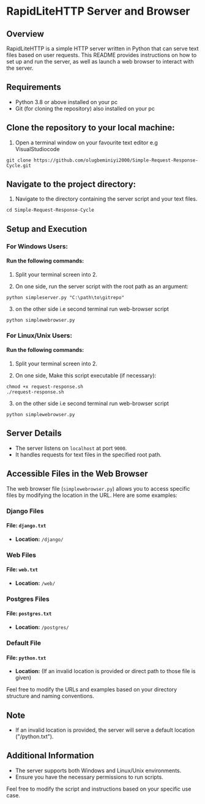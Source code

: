 # RapidLiteHTTP Server and Browser

## Overview

RapidLiteHTTP is a simple HTTP server written in Python that can serve text files based on user requests. This README provides instructions on how to set up and run the server, as well as launch a web browser to interact with the server.

## Requirements

- Python 3.8 or above installed on your pc
- Git (for cloning the repository) also installed on your pc

## Clone the repository to your local machine:
1. Open a terminal window on your favourite text editor e.g VisualStudiocode

```terminal
git clone https://github.com/olugbeminiyi2000/Simple-Request-Response-Cycle.git
```

## Navigate to the project directory:
1. Navigate to the directory containing the server script and your text files.

```terminal
cd Simple-Request-Response-Cycle
```
## Setup and Execution

### For Windows Users:


#### Run the following commands:
   1. Split your terminal screen into 2.
   
   2. On one side, run the server script with the root path as an argument:
   ```terminal
   python simpleserver.py "C:\path\to\gitrepo"
   ```
   3. on the other side i.e second terminal run web-browser script
   ```terminal
   python simplewebrowser.py
   ```
### For Linux/Unix Users:

#### Run the following commands:
   1. Split your terminal screen into 2.
   
   2. On one side, Make this script executable (if necessary):
   ```terminal
   chmod +x request-response.sh
   ./request-response.sh
   ```
   3. on the other side i.e second terminal run web-browser script
   ```terminal
   python simplewebrowser.py
   ```
## Server Details

- The server listens on `localhost` at port `9000`.
- It handles requests for text files in the specified root path.

## Accessible Files in the Web Browser

The web browser file (`simplewebrowser.py`) allows you to access specific files by modifying the location in the URL. Here are some examples:

### Django Files

#### File: `django.txt`
- **Location:** `/django/`

### Web Files

#### File: `web.txt`
- **Location:** `/web/`

### Postgres Files

#### File: `postgres.txt`
- **Location:** `/postgres/`

### Default File

#### File: `python.txt`
- **Location:** (If an invalid location is provided or direct path to those file is given)

Feel free to modify the URLs and examples based on your directory structure and naming conventions.


## Note

- If an invalid location is provided, the server will serve a default location ("/python.txt").

## Additional Information

- The server supports both Windows and Linux/Unix environments.
- Ensure you have the necessary permissions to run scripts.

Feel free to modify the script and instructions based on your specific use case.


